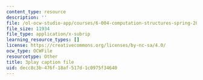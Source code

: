```yaml
---
content_type: resource
description: ''
file: /ol-ocw-studio-app/courses/6-004-computation-structures-spring-2017/decc8c3b476f18af517d1c0975f34640_M-ZgVhzvh24.srt
file_size: 11934
file_type: application/x-subrip
learning_resource_types: []
license: https://creativecommons.org/licenses/by-nc-sa/4.0/
ocw_type: OCWFile
resourcetype: Other
title: 3play caption file
uid: decc8c3b-476f-18af-517d-1c0975f34640
---
```

